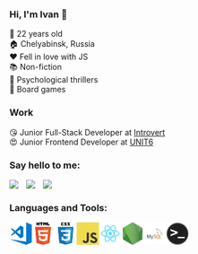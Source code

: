 ### Hi, I'm Ivan 👋

🧔 22 years old <br />
🏠 Chelyabinsk, Russia <br />
❤️ Fell in love with JS <br />
📚 Non-fiction <br />
🎥 Psychological thrillers <br />
🎲 Board games

### Work
😘 Junior Full-Stack Developer at <a href="https://introvert.bz/" target="_blank">Introvert</a> <br />
😍 Junior Frontend Developer at <a href="https://unit6.dev/" target="_blank">UNIT6</a>

### Say hello to me:

[<img align="left" width="30px" src="https://cdn.jsdelivr.net/npm/simple-icons@v3/icons/gmail.svg"/>](mailto:iunikonorov@gmail.com)
[<img align="left" width="30px" src="https://cdn.jsdelivr.net/npm/simple-icons@v3/icons/telegram.svg"/>](https://t.me/inikonorov)
[<img align="left" width="30px" src="https://cdn.jsdelivr.net/npm/simple-icons@v3/icons/instagram.svg" />](https://www.instagram.com/iunikonorov/)

<br />

### Languages and Tools:

<img align="left" alt="Visual Studio Code" width="40px" src="https://raw.githubusercontent.com/github/explore/80688e429a7d4ef2fca1e82350fe8e3517d3494d/topics/visual-studio-code/visual-studio-code.png" />
<img align="left" alt="HTML5" width="40px" src="https://raw.githubusercontent.com/github/explore/80688e429a7d4ef2fca1e82350fe8e3517d3494d/topics/html/html.png" />
<img align="left" alt="CSS3" width="40px" src="https://raw.githubusercontent.com/github/explore/80688e429a7d4ef2fca1e82350fe8e3517d3494d/topics/css/css.png" />
<img align="left" alt="JavaScript" width="40px" src="https://raw.githubusercontent.com/github/explore/80688e429a7d4ef2fca1e82350fe8e3517d3494d/topics/javascript/javascript.png" />
<img align="left" alt="React" width="40px" src="https://raw.githubusercontent.com/github/explore/80688e429a7d4ef2fca1e82350fe8e3517d3494d/topics/react/react.png" />
<img align="left" alt="Node.js" width="40px" src="https://raw.githubusercontent.com/github/explore/80688e429a7d4ef2fca1e82350fe8e3517d3494d/topics/nodejs/nodejs.png" />
<img align="left" alt="MySQL" width="40px" src="https://raw.githubusercontent.com/github/explore/80688e429a7d4ef2fca1e82350fe8e3517d3494d/topics/mysql/mysql.png" />
<img align="left" alt="Terminal" width="40px" src="https://raw.githubusercontent.com/github/explore/80688e429a7d4ef2fca1e82350fe8e3517d3494d/topics/terminal/terminal.png" />
